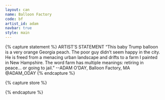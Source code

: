 ```yaml
---
layout: can
name: Balloon Factory
code: bf
artist_id: adam
navbar: true
style: main
---
```


{% capture statement %}
  ARTIST’S STATEMENT
  “This baby Trump balloon is a very orange Georgia peach. The poor guy didn’t seem happy in the city. He is freed from a menacing urban landscape and drifts to a farm I painted in New Hampshire. The word farm has multiple meanings: retiring in peace... or going to jail.”
  --ADAM O’DAY, Balloon Factory, MA
  @ADAM_ODAY
{% endcapture %}

{% capture store %}
  <div id='collection-component-1575574611446'></div>
  <script type="text/javascript">
  /*<![CDATA[*/
  (function () {
    var scriptURL = 'https://sdks.shopifycdn.com/buy-button/latest/buy-button-storefront.min.js';
    if (window.ShopifyBuy) {
      if (window.ShopifyBuy.UI) {
        ShopifyBuyInit();
      } else {
        loadScript();
      }
    } else {
      loadScript();
    }
    function loadScript() {
      var script = document.createElement('script');
      script.async = true;
      script.src = scriptURL;
      (document.getElementsByTagName('head')[0] || document.getElementsByTagName('body')[0]).appendChild(script);
      script.onload = ShopifyBuyInit;
    }
    function ShopifyBuyInit() {
      var client = ShopifyBuy.buildClient({
        domain: 'fab-babydictators.myshopify.com',
        storefrontAccessToken: '98877a7f521b34b71b666f25f352bb48',
      });
      ShopifyBuy.UI.onReady(client).then(function (ui) {
        ui.createComponent('collection', {
          id: '156883058772',
          node: document.getElementById('collection-component-1575574611446'),
          moneyFormat: '%24%7B%7Bamount%7D%7D',
          options: {
    "product": {
      "styles": {
        "product": {
          "@media (min-width: 601px)": {
            "max-width": "calc(25% - 20px)",
            "margin-left": "20px",
            "margin-bottom": "50px",
            "width": "calc(25% - 20px)"
          },
          "img": {
            "height": "calc(100% - 15px)",
            "position": "absolute",
            "left": "0",
            "right": "0",
            "top": "0"
          },
          "imgWrapper": {
            "padding-top": "calc(75% + 15px)",
            "position": "relative",
            "height": "0"
          }
        },
        "button": {
          "font-size": "16px",
          "padding-top": "16px",
          "padding-bottom": "16px",
          ":hover": {
            "background-color": "#e65d00"
          },
          "background-color": "#ff6700",
          ":focus": {
            "background-color": "#e65d00"
          },
          "border-radius": "13px",
          "padding-left": "41px",
          "padding-right": "41px"
        },
        "quantityInput": {
          "font-size": "16px",
          "padding-top": "16px",
          "padding-bottom": "16px"
        }
      },
      "text": {
        "button": "Add to cart"
      }
    },
    "productSet": {
      "styles": {
        "products": {
          "@media (min-width: 601px)": {
            "margin-left": "-20px"
          }
        }
      }
    },
    "modalProduct": {
      "contents": {
        "img": false,
        "imgWithCarousel": true,
        "button": false,
        "buttonWithQuantity": true
      },
      "styles": {
        "product": {
          "@media (min-width: 601px)": {
            "max-width": "100%",
            "margin-left": "0px",
            "margin-bottom": "0px"
          }
        },
        "button": {
          "font-size": "16px",
          "padding-top": "16px",
          "padding-bottom": "16px",
          ":hover": {
            "background-color": "#e65d00"
          },
          "background-color": "#ff6700",
          ":focus": {
            "background-color": "#e65d00"
          },
          "border-radius": "13px",
          "padding-left": "41px",
          "padding-right": "41px"
        },
        "quantityInput": {
          "font-size": "16px",
          "padding-top": "16px",
          "padding-bottom": "16px"
        }
      },
      "text": {
        "button": "Add to cart"
      }
    },
    "cart": {
      "styles": {
        "button": {
          "font-size": "16px",
          "padding-top": "16px",
          "padding-bottom": "16px",
          ":hover": {
            "background-color": "#e65d00"
          },
          "background-color": "#ff6700",
          ":focus": {
            "background-color": "#e65d00"
          },
          "border-radius": "13px"
        }
      },
      "text": {
        "total": "Subtotal",
        "button": "Checkout"
      }
    },
    "toggle": {
      "styles": {
        "toggle": {
          "background-color": "#ff6700",
          ":hover": {
            "background-color": "#e65d00"
          },
          ":focus": {
            "background-color": "#e65d00"
          }
        },
        "count": {
          "font-size": "16px"
        }
      }
    }
  },
        });
      });
    }
  })();
  /*]]>*/
  </script>

  {% endcapture %}